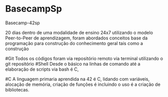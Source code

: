 # BasecampSp

Basecamp-42sp

20 dias dentro de uma modalidade de ensino 24x7 utilizando o modelo Peer-to-Peer de aprendizagem, foram abordados conceitos base da programação para construção do conhecimento geral tais como a construção

#Git Todos os códigos foram via repositório remoto via terminal utilizando o git repositório #Shell Desde o básico na linhas de comando até a elaboração de scripts via bash é C,

#C A linguagem primaria aprendida na 42 é C, lidando com variáveis, alocação de memória, criação de funções é incluindo o uso é a criação de bibliotecas.
